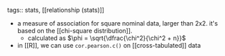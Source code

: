 tags:: stats, [[relationship (stats)]]

- a measure of association for square nominal data, larger than 2x2. it's based on the [[chi-square distribution]].
	- calculated as $\phi = \sqrt{\dfrac{\chi^2}{\chi^2 + n}}$
- in [[R]], we can use `cor.pearson.c()` on [[cross-tabulated]] data